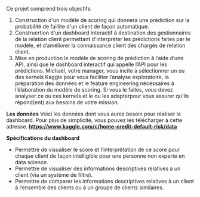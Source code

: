 Ce projet comprend trois objectifs:

1. Construction d'un modèle de scoring qui donnera une prédiction sur la probabilité de faillite d'un client de façon automatique.
2. Construcrtion d'un dashboard interactif à destination des gestionnaires de la relation client permettant d'interpréter les prédictions faites par le modèle, et d’améliorer la connaissance client des chargés de relation client.
3. Mise en production le modèle de scoring de prédiction à l’aide d’une API, ainsi que le dashboard interactif qui appelle l’API pour les prédictions.
Michaël, votre manager, vous incite à sélectionner un ou des kernels Kaggle pour vous faciliter l’analyse exploratoire, la préparation des données et le feature engineering nécessaires à l’élaboration du modèle de scoring. Si vous le faites, vous devez analyser ce ou ces kernels et le ou les adapterpour vous assurer qu’ils répond(ent) aux besoins de votre mission.

**Les données**
Voici les données dont vous aurez besoin pour réaliser le dashboard. Pour plus de simplicité, vous pouvez les télécharger à cette adresse. **https://www.kaggle.com/c/home-credit-default-risk/data**


**Spécifications du dashboard**
- Permettre de visualiser le score et l’interprétation de ce score pour chaque client de façon intelligible pour une personne non experte en data science.
- Permettre de visualiser des informations descriptives relatives à un client (via un système de filtre).
- Permettre de comparer les informations descriptives relatives à un client à l’ensemble des clients ou à un groupe de clients similaires.
